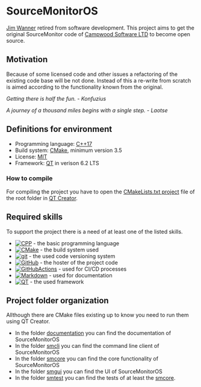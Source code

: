 # SourceMonitorOS

[Jim Wanner][wannerjim] retired from software development. This project aims to get the original SourceMonitor code of [Campwood Software LTD][campwoodsw] to become open source.

## Motivation

Because of some licensed code and other issues a refactoring of the existing code base will be not done. Instead of this a re-write from scratch is aimed according to the functionality known from the original.

_Getting there is half the fun. - Konfuzius_

_A journey of a thousand miles begins with a single step. - Laotse_

## Definitions for environment

- Programming language: [C++17][cpp17]
- Build system: [CMake][cmake], minimum version 3.5
- License: [MIT][licensemit]
- Framework: [QT][qt] in verison 6.2 LTS

### How to compile

For compiling the project you have to open the [CMakeLists.txt project][project_file] file of the root folder in [QT Creator][tool_qt_creator].

## Required skills

To support the project there is a need of at least one of the listed skills.

- [![CPP](https://skillicons.dev/icons?i=cpp)](https://skillicons.dev) - the basic programming language
- [![CMake](https://skillicons.dev/icons?i=cmake)](https://skillicons.dev) - the build system used
- [![git](https://skillicons.dev/icons?i=git)](https://skillicons.dev) - the used code versioning system
- [![GitHub](https://skillicons.dev/icons?i=github)](https://skillicons.dev) - the hoster of the project code
- [![GitHubActions](https://skillicons.dev/icons?i=githubactions)](https://skillicons.dev) - used for CI/CD processes
- [![Markdown](https://skillicons.dev/icons?i=md)](https://skillicons.dev) - used for documentation
- [![QT](https://skillicons.dev/icons?i=qt)](https://skillicons.dev) - the used framework

## Project folder organization

Allthough there are CMake files existing up to know you need to run them using QT Creator.

- In the folder [documentation][folder_documentation] you can find the documentation of SourceMonitorOS
- In the folder [smcli][folder_smcli] you can find the command line client of SourceMonitorOS
- In the folder [smcore][folder_smcore] you can find the core functionality of SourceMonitorOS
- In the folder [smgui][folder_smgui] you can find the UI of SourceMonitorOS
- In the folder [smtest][folder_smtest] you can find the tests of at least the [smcore][folder_smcore].

[campwoodsw]: https://www.campwoodsw.com/sourcemonitor.html
[cmake]: https://www.cmake.org
[cpp17]: https://en.wikipedia.org/wiki/C%2B%2B17
[folder_documentation]: ./documentation/readme.md
[folder_smcli]: ./smcli/readme.md
[folder_smcore]: ./smcore/readme.md
[folder_smgui]: ./smgui/readme.md
[folder_smtest]: ./smtest/readme.md
[licensemit]: https://opensource.org/licenses/MIT
[qt]: https://www.qt.io/
[tool_qt_creator]: https://www.qt.io/product/development-tools
[wannerjim]: https://campwoodsw.com/emcomp/about-us/
[project_file]: ./CMakeLists.txt
